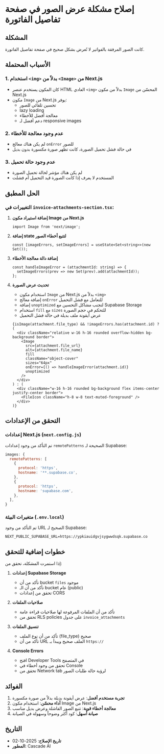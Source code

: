 # إصلاح مشكلة عرض الصور في صفحة تفاصيل الفاتورة

## المشكلة
كانت الصور المرفقة بالفواتير لا تُعرض بشكل صحيح في صفحة تفاصيل الفاتورة.

## الأسباب المحتملة

### 1. استخدام `<img>` بدلاً من `<Image>` من Next.js
- كان المكون يستخدم عنصر HTML العادي `<img>` بدلاً من مكون `Image` المحسّن من Next.js
- مكون `Image` من Next.js يوفر:
  - تحسين تلقائي للصور
  - lazy loading
  - معالجة أفضل للأخطاء
  - دعم أفضل لـ responsive images

### 2. عدم وجود معالجة للأخطاء
- لم يكن هناك معالج `onError` للصور
- في حالة فشل تحميل الصورة، كانت تظهر صورة مكسورة بدون بديل

### 3. عدم وجود حالة تحميل
- لم يكن هناك مؤشر لحالة تحميل الصورة
- المستخدم لا يعرف إذا كانت الصورة قيد التحميل أم فشلت

## الحل المطبق

### التغييرات في `invoice-attachments-section.tsx`:

1. **إضافة استيراد مكون Image من Next.js**
   ```tsx
   import Image from 'next/image';
   ```

2. **إضافة state لتتبع أخطاء الصور**
   ```tsx
   const [imageErrors, setImageErrors] = useState<Set<string>>(new Set());
   ```

3. **إضافة دالة معالجة الأخطاء**
   ```tsx
   const handleImageError = (attachmentId: string) => {
     setImageErrors(prev => new Set(prev).add(attachmentId));
   };
   ```

4. **تحديث عرض الصورة**
   - استخدام مكون `Image` من Next.js بدلاً من `<img>`
   - إضافة معالج `onError` للتعامل مع فشل التحميل
   - إضافة `unoptimized` لتجنب مشاكل التحسين مع Supabase Storage
   - استخدام `fill` مع `sizes` للتحكم في حجم الصورة
   - عرض أيقونة ملف بديلة في حالة فشل التحميل

   ```tsx
   {isImage(attachment.file_type) && !imageErrors.has(attachment.id) ? (
     <div className="relative w-16 h-16 rounded overflow-hidden bg-background border">
       <Image
         src={attachment.file_url}
         alt={attachment.file_name}
         fill
         className="object-cover"
         sizes="64px"
         onError={() => handleImageError(attachment.id)}
         unoptimized
       />
     </div>
   ) : (
     <div className="w-16 h-16 rounded bg-background flex items-center justify-center border">
       <FileIcon className="h-8 w-8 text-muted-foreground" />
     </div>
   )}
   ```

## التحقق من الإعدادات

### إعدادات Next.js (`next.config.js`)
تم التأكد من وجود إعدادات `remotePatterns` الصحيحة لـ Supabase:

```js
images: {
  remotePatterns: [
    {
      protocol: 'https',
      hostname: '**.supabase.co',
    },
    {
      protocol: 'https',
      hostname: 'supabase.com',
    },
  ],
}
```

### متغيرات البيئة (`.env.local`)
تم التأكد من وجود URL الصحيح لـ Supabase:
```
NEXT_PUBLIC_SUPABASE_URL=https://ypkiauidgvjsygwwdsqk.supabase.co
```

## خطوات إضافية للتحقق

إذا استمرت المشكلة، تحقق من:

1. **إعدادات Supabase Storage**
   - تأكد من أن bucket `files` موجود
   - تأكد من أن الـ bucket عام (public)
   - تحقق من إعدادات CORS

2. **صلاحيات الملفات**
   - تأكد من أن الملفات المرفوعة لها صلاحيات قراءة عامة
   - تحقق من RLS policies على جدول `invoice_attachments`

3. **تنسيق الملفات**
   - تأكد من أن نوع الملف (file_type) صحيح
   - تأكد من أن URL الملف صحيح ويبدأ بـ `https://`

4. **Console Errors**
   - افتح Developer Tools في المتصفح
   - تحقق من وجود أخطاء في Console
   - تحقق من Network tab لرؤية حالة طلبات الصور

## الفوائد

1. **تجربة مستخدم أفضل**: عرض أيقونة بديلة بدلاً من صورة مكسورة
2. **أداء محسّن**: استخدام مكون Image من Next.js
3. **معالجة أخطاء قوية**: تتبع الصور الفاشلة وعرض بديل مناسب
4. **صيانة أسهل**: كود أكثر وضوحاً وسهولة في الصيانة

## التاريخ
- **تاريخ الإصلاح**: 2025-10-02
- **المطور**: Cascade AI
